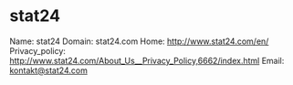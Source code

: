 
# stat24

Name: stat24
Domain: stat24.com
Home: http://www.stat24.com/en/
Privacy_policy: http://www.stat24.com/About_Us__Privacy_Policy,6662/index.html
Email: kontakt@stat24.com
